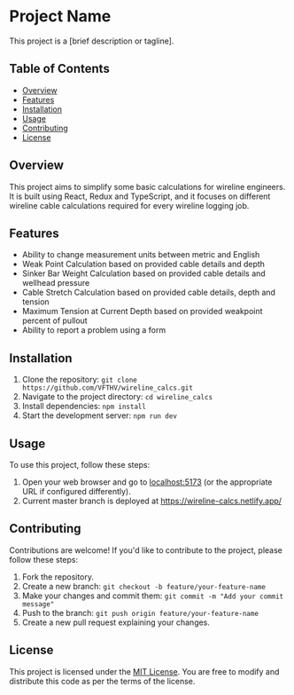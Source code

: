 # Project Name

This project is a [brief description or tagline].

## Table of Contents

- [Overview](#overview)
- [Features](#features)
- [Installation](#installation)
- [Usage](#usage)
- [Contributing](#contributing)
- [License](#license)

## Overview

This project aims to simplify some basic calculations for wireline engineers. It is built using React, Redux and TypeScript, and it focuses on different wireline cable calculations required for every wireline logging job.

## Features

- Ability to change measurement units between metric and English
- Weak Point Calculation based on provided cable details and depth
- Sinker Bar Weight Calculation based on provided cable details and wellhead pressure
- Cable Stretch Calculation based on provided cable details, depth and tension
- Maximum Tension at Current Depth based on provided weakpoint percent of pullout
- Ability to report a problem using a form

## Installation

1. Clone the repository: `git clone https://github.com/VFTHV/wireline_calcs.git`
2. Navigate to the project directory: `cd wireline_calcs`
3. Install dependencies: `npm install`
4. Start the development server: `npm run dev`

## Usage

To use this project, follow these steps:

1. Open your web browser and go to [localhost:5173](http://localhost:5173) (or the appropriate URL if configured differently).
2. Current master branch is deployed at https://wireline-calcs.netlify.app/

## Contributing

Contributions are welcome! If you'd like to contribute to the project, please follow these steps:

1. Fork the repository.
2. Create a new branch: `git checkout -b feature/your-feature-name`
3. Make your changes and commit them: `git commit -m "Add your commit message"`
4. Push to the branch: `git push origin feature/your-feature-name`
5. Create a new pull request explaining your changes.

## License

This project is licensed under the [MIT License](LICENSE). You are free to modify and distribute this code as per the terms of the license.
